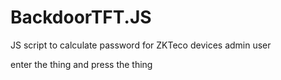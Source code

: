 # BackdoorTFT.JS
JS script to calculate password for ZKTeco devices admin user

enter the thing and press the thing 
